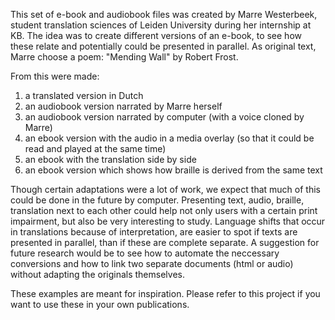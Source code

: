 This set of e-book and audiobook files was created by Marre Westerbeek, student translation sciences of Leiden University during her internship at KB.
The idea was to create different versions of an e-book, to see how these relate and potentially could be presented in parallel.
As original text, Marre choose a poem: "Mending Wall" by Robert Frost.

From this were made:
1. a translated version in Dutch
2. an audiobook version narrated by Marre herself
3. an audiobook version narrated by computer (with a voice cloned by Marre)
4. an ebook version with the audio in a media overlay (so that it could be read and played at the same time)
5. an ebook with the translation side by side 
6. an ebook version which shows how braille is derived from the same text

Though certain adaptations were a lot of work, we expect that much of this could be done in the future by computer. 
Presenting text, audio, braille, translation next to each other could help not only users with a certain print impairment, but also be very interesting to study.
Language shifts that occur in translations because of interpretation, are easier to spot if texts are presented in parallel, than if these are complete separate.
A suggestion for future research would be to see how to automate the neccessary conversions and how to link two separate documents (html or audio) without adapting the originals themselves.

These examples are meant for inspiration. Please refer to this project if you want to use these in your own publications.
